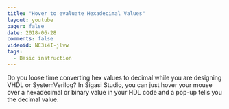 ```yaml
---
title: "Hover to evaluate Hexadecimal Values"
layout: youtube
pager: false
date: 2018-06-28
comments: false
videoid: NC3i4I-jlvw
tags:
  - Basic instruction
---
```

Do you loose time converting hex values to decimal while you are designing VHDL or SystemVerilog?
In Sigasi Studio, you can just hover your mouse over a hexadecimal or binary value
in your HDL code and a pop-up tells you the decimal value.
